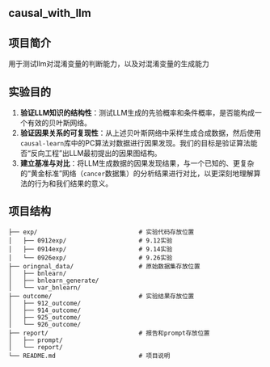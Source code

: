 ## causal_with_llm
## 项目简介
用于测试llm对混淆变量的判断能力，以及对混淆变量的生成能力

## 实验目的
1.  **验证LLM知识的结构性**：测试LLM生成的先验概率和条件概率，是否能构成一个有效的贝叶斯网络。
2.  **验证因果关系的可复现性**：从上述贝叶斯网络中采样生成合成数据，然后使用`causal-learn`库中的PC算法对数据进行因果发现。我们的目标是验证算法能否“反向工程”出LLM最初提出的因果图结构。
3.  **建立基准与对比**：将LLM生成数据的因果发现结果，与一个已知的、更复杂的“黄金标准”网络（`cancer`数据集）的分析结果进行对比，以更深刻地理解算法的行为和我们结果的意义。

## 项目结构
```text
├── exp/                            # 实验代码存放位置
│   ├── 0912exp/                    # 9.12实验
│   ├── 0914exp/                    # 9.14实验
│   └── 0926exp/                    # 9.26实验
├── oringnal_data/                  # 原始数据集存放位置
│   ├── bnlearn/
│   ├── bnlearn_generate/
│   └── var_bnlearn/
├── outcome/                        # 实验结果存放位置
│   ├── 912_outcome/
│   ├── 914_outcome/
│   ├── 925_outcome/
│   └── 926_outcome/
├── report/                         # 报告和prompt存放位置
│   ├── prompt/
│   └── report/
└── README.md                       # 项目说明
```


